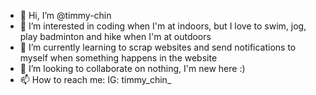 - 👋 Hi, I’m @timmy-chin
- 👀 I’m interested in coding when I'm at indoors, but I love to swim, jog, play badminton and hike when I'm at outdoors
- 🌱 I’m currently learning to scrap websites and send notifications to myself when something happens in the website
- 💞️ I’m looking to collaborate on nothing, I'm new here :)
- 📫 How to reach me: IG: timmy_chin_

<!---
timmychin-code/timmychin-code is a ✨ special ✨ repository because its `README.md` (this file) appears on your GitHub profile.
You can click the Preview link to take a look at your changes.
--->
